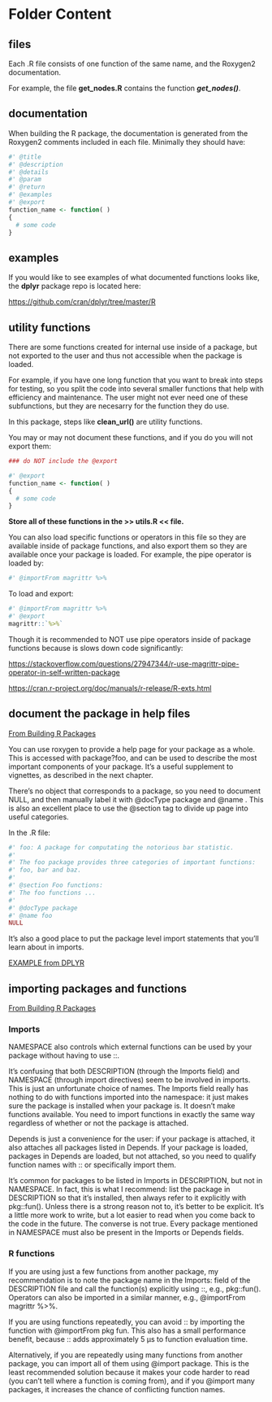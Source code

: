 # Folder Content

## files

Each .R file consists of one function of the same name, and the Roxygen2 documentation. 

For example, the file **get_nodes.R** contains the function _**get_nodes()**_.

## documentation

When building the R package, the documentation is generated from the Roxygen2 comments included in each file. Minimally they should have: 

```r
#' @title
#' @description
#' @details
#' @param 
#' @return 
#' @examples
#' @export
function_name <- function( )
{
  # some code
}
```


## examples

If you would like to see examples of what documented functions looks like, the **dplyr** package repo is located here:

https://github.com/cran/dplyr/tree/master/R



## utility functions

There are some functions created for internal use inside of a package, but not exported to the user and thus not accessible when the package is loaded. 

For example, if you have one long function that you want to break into steps for testing, so you split the code into several smaller functions that help with efficiency and maintenance. The user might not ever need one of these subfunctions, but they are necesarry for the function they do use.

In this package, steps like **clean_url()** are utility functions. 

You may or may not document these functions, and if you do you will not export them: 

```r
### do NOT include the @export

#' @export
function_name <- function( )
{
  # some code
}
```

**Store all of these functions in the >>  utils.R  << file.**

You can also load specific functions or operators in this file so they are available inside of package functions, and also export them so they are available once your package is loaded. For example, the pipe operator is loaded by: 

```r
#' @importFrom magrittr %>%
```

To load and export: 

```r
#' @importFrom magrittr %>%
#' @export
magrittr::`%>%`
```

Though it is recommended to NOT use pipe operators inside of package functions because is slows down code significantly: 

https://stackoverflow.com/questions/27947344/r-use-magrittr-pipe-operator-in-self-written-package

https://cran.r-project.org/doc/manuals/r-release/R-exts.html



## document the package in help files

[From Building R Packages](http://r-pkgs.had.co.nz/man.html#man-packages)


You can use roxygen to provide a help page for your package as a whole. This is accessed with package?foo, and can be used to describe the most important components of your package. It’s a useful supplement to vignettes, as described in the next chapter.

There’s no object that corresponds to a package, so you need to document NULL, and then manually label it with @docType package and @name <package-name>. This is also an excellent place to use the @section tag to divide up page into useful categories.
  
In the <package-name>.R file:

```r
#' foo: A package for computating the notorious bar statistic.
#'
#' The foo package provides three categories of important functions:
#' foo, bar and baz.
#' 
#' @section Foo functions:
#' The foo functions ...
#'
#' @docType package
#' @name foo
NULL
```

It’s also a good place to put the package level import statements that you’ll learn about in imports.

[EXAMPLE from DPLYR](https://github.com/cran/dplyr/blob/master/R/dplyr.r)


## importing packages and functions

[From Building R Packages](http://r-pkgs.had.co.nz/namespace.html#imports)

### Imports

NAMESPACE also controls which external functions can be used by your package without having to use ::.

It’s confusing that both DESCRIPTION (through the Imports field) and NAMESPACE (through import directives) seem to be involved in imports. This is just an unfortunate choice of names. The Imports field really has nothing to do with functions imported into the namespace: it just makes sure the package is installed when your package is. It doesn’t make functions available. You need to import functions in exactly the same way regardless of whether or not the package is attached.

Depends is just a convenience for the user: if your package is attached, it also attaches all packages listed in Depends. If your package is loaded, packages in Depends are loaded, but not attached, so you need to qualify function names with :: or specifically import them.

It’s common for packages to be listed in Imports in DESCRIPTION, but not in NAMESPACE. In fact, this is what I recommend: list the package in DESCRIPTION so that it’s installed, then always refer to it explicitly with pkg::fun(). Unless there is a strong reason not to, it’s better to be explicit. It’s a little more work to write, but a lot easier to read when you come back to the code in the future. The converse is not true. Every package mentioned in NAMESPACE must also be present in the Imports or Depends fields.

### R functions

If you are using just a few functions from another package, my recommendation is to note the package name in the Imports: field of the DESCRIPTION file and call the function(s) explicitly using ::, e.g., pkg::fun(). Operators can also be imported in a similar manner, e.g., @importFrom magrittr %>%.

If you are using functions repeatedly, you can avoid :: by importing the function with @importFrom pkg fun. This also has a small performance benefit, because :: adds approximately 5 µs to function evaluation time.

Alternatively, if you are repeatedly using many functions from another package, you can import all of them using @import package. This is the least recommended solution because it makes your code harder to read (you can’t tell where a function is coming from), and if you @import many packages, it increases the chance of conflicting function names.
